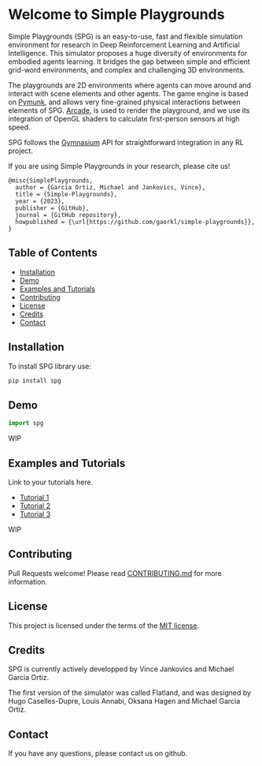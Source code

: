 # Welcome to Simple Playgrounds

Simple Playgrounds (SPG) is an easy-to-use, fast and flexible
simulation environment for research in Deep Reinforcement Learning and Artificial Intelligence.
This simulator proposes a huge diversity of environments for embodied agents learning.
It bridges the gap between simple and efficient grid-word environments, and complex and challenging 3D environments.

The playgrounds are 2D environments where agents can move around and interact with scene elements and other agents.
The game engine is based on [Pymunk](http://www.pymunk.org), and allows very fine-grained physical interactions between elements
of SPG.
[Arcade](https://api.arcade.academy/en/latest/), is used to render the playground, and we use its integration of OpenGL shaders
to calculate first-person sensors at high speed.

SPG follows the [Gymnasium](https://github.com/Farama-Foundation/Gymnasium) API for straightforward integration in any RL project.

If you are using Simple Playgrounds in your research, please cite us!

```
@misc{SimplePlaygrounds,
  author = {Garcia Ortiz, Michael and Jankovics, Vince},
  title = {Simple-Playgrounds},
  year = {2023},
  publisher = {GitHub},
  journal = {GitHub repository},
  howpublished = {\url{https://github.com/gaorkl/simple-playgrounds}},
}
```

## Table of Contents

- [Installation](#installation)
- [Demo](#demo)
- [Examples and Tutorials](#examples-and-tutorials)
- [Contributing](#contributing)
- [License](#license)
- [Credits](#credits)
- [Contact](#contact)

## Installation

To install SPG library use:
```bash
pip install spg
```


## Demo

```python
import spg
```

WIP

## Examples and Tutorials

Link to your tutorials here.

- [Tutorial 1](./tutorials/tutorial1.md)
- [Tutorial 2](./tutorials/tutorial2.md)
- [Tutorial 3](./tutorials/tutorial3.md)

WIP

## Contributing

Pull Requests welcome! Please read [CONTRIBUTING.md](./CONTRIBUTING.md) for more information.


## License

This project is licensed under the terms of the [MIT license](./LICENSE).

## Credits

SPG is currently actively developped by Vince Jankovics and Michael Garcia Ortiz.

The first version of the simulator was called Flatland, and was designed by
Hugo Caselles-Dupre, Louis Annabi, Oksana Hagen and Michael Garcia Ortiz.

## Contact

If you have any questions, please contact us on github.
